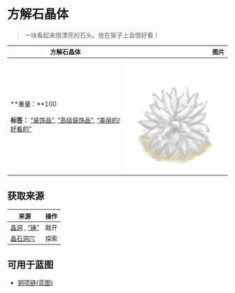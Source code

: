 # 方解石晶体  
> 一块看起来很漂亮的石头。放在架子上会很好看！  
  
  方解石晶体  |   图片   
 ----  |  ----:   
 **重量：**100<br><br>**标签：**	[“装饰品”](tag_Decoration.md), [“高级装饰品”](tag_DecorationAdv.md), [“美丽的/好看的”](tag_Pretty.md)  |  ![](Sprite/Calcite.png)   
  
## 获取来源  
来源  |  操作  
----  |  ----  
[晶洞](Geode.md) , [“锤”](tag_Hammer.md)  |  敲开  
[晶石洞穴](CrystalChamber.md)  |  探索  
## 可用于蓝图  
- [铜项链(蓝图)](Bp_CopperNecklace.md)  
  
  
